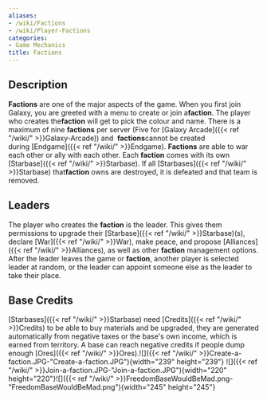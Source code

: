 ```yaml
---
aliases:
- /wiki/Factions
- /wiki/Player-Factions
categories:
- Game Mechanics
title: Factions
---
```


## Description

**Factions** are one of the major aspects of the game. When you first join Galaxy, you are greeted with a menu to create or join a**faction**. The player who creates the**faction** will get to pick the colour and name. There is a maximum of nine **factions** per server (Five for [Galaxy Arcade]({{< ref "/wiki/" >}}Galaxy-Arcade)) and  **factions**cannot be created during [Endgame]({{< ref "/wiki/" >}}Endgame). **Factions** are able to war each other or ally with each other. Each **faction** comes with its own [Starbase]({{< ref "/wiki/" >}}Starbase). If all [Starbases]({{< ref "/wiki/" >}}Starbase) that**faction** owns are destroyed, it is defeated and that team is removed.

## Leaders

The player who creates the **faction** is the leader. This gives them permissions to upgrade their [Starbase]({{< ref "/wiki/" >}}Starbase)(s), declare [War]({{< ref "/wiki/" >}}War), make peace, and propose [Alliances]({{< ref "/wiki/" >}}Alliances), as well as other **faction** management options. After the leader leaves the game or **faction**, another player is selected leader at random, or the leader can appoint someone else as the leader to take their place.

## Base Credits 

[Starbases]({{< ref "/wiki/" >}}Starbase) need [Credits]({{< ref "/wiki/" >}}Credits) to be able to buy materials and be upgraded, they are generated automatically from negative taxes or the base's own income, which is earned from territory. A base can reach negative credits if people dump enough [Ores]({{< ref "/wiki/" >}}Ores).![]({{< ref "/wiki/" >}}Create-a-faction.JPG-"Create-a-faction.JPG"){width="239" height="239"} ![]({{< ref "/wiki/" >}}Join-a-faction.JPG-"Join-a-faction.JPG"){width="220" height="220"}![]({{< ref "/wiki/" >}}FreedomBaseWouldBeMad.png-"FreedomBaseWouldBeMad.png"){width="245" height="245"}